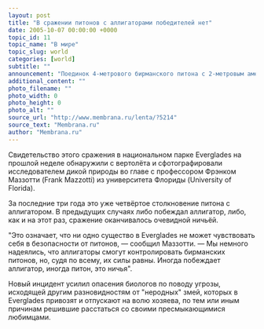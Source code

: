 ```yaml
---
layout: post
title: "В сражении питонов с аллигаторами победителей нет"
date: 2005-10-07 00:00:00 +0000
topic_id: 11
topic_name: "В мире"
topic_slug: world
categories: [world]
subtitle: ""
announcement: "Поединок 4-метрового бирманского питона с 2-метровым американским аллигатором закончился вничью. Питон попытался проглотить аллигатора живьём, вследствие чего оба существа погибли, причём питона разорвало пополам."
additional_content: ""
photo_filename: ""
photo_width: 0
photo_height: 0
photo_alt: ""
source_url: "http://www.membrana.ru/lenta/?5214"
source_text: "Membrana.ru"
author: "Membrana.ru"
---
```

Свидетельство этого сражения в национальном парке Everglades на прошлой неделе обнаружили с вертолёта и сфотографировали исследователем дикой природы во главе с профессором Фрэнком Маззотти (Frank Mazzotti) из университета Флориды (University of Florida).

За последние три года это уже четвёртое столкновение питона с аллигатором. В предыдущих случаях либо побеждал аллигатор, либо, как и на этот раз, сражение оканчивалось очевидной ничьёй.

"Это означает, что ни одно существо в Everglades не может чувствовать себя в безопасности от питонов, — сообщил Маззотти. — Мы немного надеялись, что аллигаторы смогут контролировать бирманских питонов, но, судя по всему, их силы равны. Иногда побеждает аллигатор, иногда питон, это ничья".

Новый инцидент усилил опасения биологов по поводу угрозы, исходящей другим разновидностям от "неродных" змей, которых в Everglades привозят и отпускают на волю хозяева, по тем или иным причинам решившие расстаться со своими пресмыкающимися любимцами.
